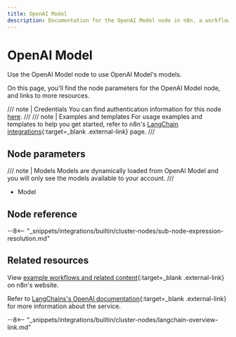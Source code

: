 ```yaml
---
title: OpenAI Model
description: Documentation for the OpenAI Model node in n8n, a workflow automation platform. Includes details of operations and configuration, and links to examples and credentials information.
---
```


# OpenAI Model

Use the OpenAI Model node to use OpenAI Model's models.

On this page, you'll find the node parameters for the OpenAI Model node, and links to more resources.

/// note | Credentials
You can find authentication information for this node [here](/integrations/builtin/credentials/openai/).
///
/// note | Examples and templates
For usage examples and templates to help you get started, refer to n8n's [LangChain integrations](https://n8n.io/integrations/openai-model/){:target=_blank .external-link} page.
///	
## Node parameters

/// note | Models
Models are dynamically loaded from OpenAI Model and you will only see the models available to your account.
///
* Model

## Node reference

--8<-- "_snippets/integrations/builtin/cluster-nodes/sub-node-expression-resolution.md"

## Related resources

View [example workflows and related content](https://n8n.io/integrations/openai-model/){:target=_blank .external-link} on n8n's website.

Refer to [LangChains's OpenAI documentation](https://js.langchain.com/docs/modules/model_io/models/llms/integrations/openai){:target=_blank .external-link} for more information about the service.

--8<-- "_snippets/integrations/builtin/cluster-nodes/langchain-overview-link.md"
